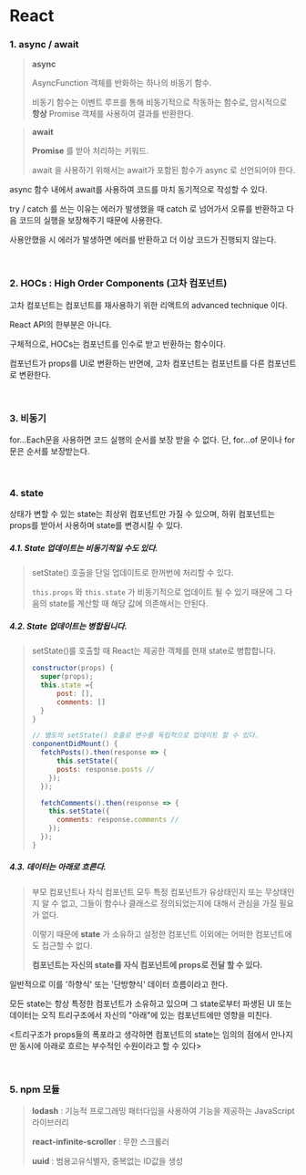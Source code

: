 

# React



### 1. async / await

>**async**
>
>AsyncFunction 객체를 반화하는 하나의 비동기 함수.
>
>비동기 함수는 이벤트 루프를 통해 비동기적으로 작동하는 함수로, 암시적으로 **항상** Promise 객체를 사용하여 결과를 반환한다.



> **await**
>
> **Promise** 를 받아 처리하는 키워드. 
>
> await 을 사용하기 위해서는 await가 포함된 함수가 async 로 선언되어야 한다.

async 함수 내에서 await를 사용하여 코드를 마치 동기적으로 작성할 수 있다.



try / catch 를 쓰는 이유는 에러가 발생했을 때 catch 로 넘어가서 오류를 반환하고 다음 코드의 실행을 보장해주기 때문에 사용한다.

사용안했을 시 에러가 발생하면 에러를 반환하고 더 이상 코드가 진행되지 않는다.



<br />



### 2. HOCs : High Order Components (고차 컴포넌트)

고차 컴포넌트는 컴포넌트를 재사용하기 위한 리액트의 advanced technique 이다. 

React API의 한부분은 아니다.

구체적으로, HOCs는 컴포넌트를 인수로 받고 반환하는 함수이다.

컴포넌트가 props를 UI로 변환하는 반면에, 고차 컴포넌트는 컴포넌트를 다른 컴포넌트로 변환한다.



<br />



### 3. 비동기

for...Each문을 사용하면 코드 실행의 순서를 보장 받을 수 없다. 단, for...of 문이나 for문은 순서를 보장받는다.



<br />



### 4. state

상태가 변할 수 있는 state는 최상위 컴포넌트만 가질 수 있으며, 하위 컴포넌트는 props를 받아서 사용하며 state를 변경시킬 수 있다.



##### 4.1. State 업데이트는 비동기적일 수도 있다.

> setState() 호출을 단일 업데이트로 한꺼번에 처리할 수 있다.
>
> `this.props` 와 `this.state` 가 비동기적으로 업데이트 될 수 있기 때문에 그 다음의 state를 계산할 때 해당 값에 의존해서는 안된다.



##### 4.2. State 업데이트는 병합됩니다.

> setState()를 호출할 때 React는 제공한 객체를 현재 state로 병합합니다.
>
> ~~~jsx
> constructor(props) {
> 	super(props);
> 	this.state ={
> 		post: [],
> 		comments: []
> 	}
> }
> 
> // 별도의 setState() 호출로 변수를 독립적으로 업데이트 할 수 있다.
> conponentDidMount() {
>   fetchPosts().then(response => {
>   	this.setState({
>       posts: response.posts //
>     });
>   });
> 
>   fetchComments().then(response => {
>     this.setState({
>       comments: response.comments //
>     });
>   });
> }
> ~~~



##### 4.3. 데이터는 아래로 흐른다.

> 부모 컴포넌트나 자식 컴포넌트 모두 특정 컴포넌트가 유상태인지 또는 무상태인지 알 수 없고, 그들이 함수나 클래스로 정의되었는지에 대해서 관심을 가질 필요가 없다.
>
> 이렇기 때문에 **state** 가 소유하고 설정한 컴포넌트 이외에는 어떠한 컴포넌트에도 접근할 수 없다.
>
> **컴포넌트는 자신의 state를 자식 컴포넌트에 props로 전달 할 수 있다.**



일반적으로 이를 '하향식' 또는 '단방향식' 데이터 흐름이라고 한다. 

모든 state는 항상 특정한 컴포넌트가 소유하고 있으며 그 state로부터 파생된 UI 또는 데이터는 오직 트리구조에서 자신의 "아래"에 있는 컴포넌트에만 영향을 미친다.



<트리구조가 props들의 폭포라고 생각하면 컴포넌트의 state는 임의의 점에서 만나지만 동시에 아래로 흐르는 부수적인 수원이라고 할 수 있다>



<br />



### 5. npm 모듈

> **lodash** : 기능적 프로그래밍 패터다임을 사용하여 기능을 제공하는 JavaScript 라이브러리
>
> **react-infinite-scroller** : 무한 스크롤러
>
> **uuid** : 범용고유식별자, 중복없는 ID값을 생성

